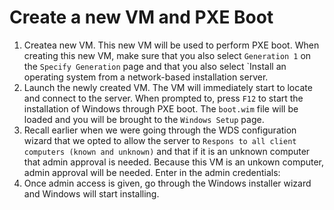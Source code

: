 # Create a new VM and PXE Boot

1. Createa new VM. This new VM will be used to perform PXE boot. When creating this new VM, make sure that you also select `Generation 1` on the `Specify Generation` page and that you also select `Install an operating system from a network-based installation server.
2. Launch the newly created VM. The VM will immediately start to locate and connect to the server. When prompted to, press `F12` to start the installation of Windows through PXE boot. The `boot.wim` file will be loaded and you will be brought to the `Windows Setup` page.
3. Recall earlier when we were going through the WDS configuration wizard that we opted to allow the server to `Respons to all client computers (known and unknown)` and that if it is an unknown computer that admin approval is needed. Because this VM is an unkown computer, admin approval will be needed. Enter in the admin credentials:
4. Once admin access is given, go through the Windows installer wizard and Windows will start installing.
